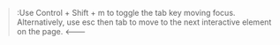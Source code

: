 > :Use Control + Shift + m to toggle the tab key moving focus. Alternatively, use esc then tab to move to the next interactive element on the page.
<\---<title>
-title: Reviewing your security log
intro: You can review the security log for your personal account to better understand actions you've performed and actions others have performed that involve you.
redirect_from:
  - /articles/reviewing-your-security-log
  - /github/authenticating-to-github/reviewing-your-security-log
  - /github/authenticating-to-github/keeping-your-account-and-data-secure/reviewing-your-security-log
versions:
  fpt: '*'
  ghes: '*'
  ghec: '*'
topics:
  - Identity
  - Access management
shortTitle: Review security log
---

## Accessing your security log

The security log lists all actions performed within the last 90 days.

{% data reusables.user-settings.access_settings %}
1. In the "Archives" section of the sidebar, click **{% octicon "log" aria-hidden="true" %} Security log**.

## Searching your security log

{% data reusables.audit_log.audit-log-search %}

### Search based on the action performed

The events listed in your security log are triggered by your actions. Actions are grouped into different categories. For the full list of events in each category, see [AUTOTITLE](/authentication/keeping-your-account-and-data-secure/security-log-events).

| Category name | Description |
| ------------- | ----------- |
|  {% ifversion fpt or ghec %} |
| `billing` | Contains all activities related to your billing information. |
| `codespaces` | Contains all activities related to {% data variables.product.prodname_github_codespaces %}. For more information, see [AUTOTITLE](/codespaces/quickstart). |
| `copilot` | Contains all activities related to {% data variables.product.prodname_copilot_business_short %}. For more information, see [AUTOTITLE](/copilot/about-github-copilot/what-is-github-copilot). |
| `marketplace_agreement_signature` | Contains all activities related to signing the {% data variables.product.prodname_marketplace %} Developer Agreement. |
| `marketplace_listing`| Contains all activities related to listing apps in {% data variables.product.prodname_marketplace %}. |
|  {% endif %} |
| `oauth_access` | Contains all activities related to OAuth access tokens. |
| `oauth_authorization` | Contains all activities related to authorizing {% data variables.product.prodname_oauth_apps %}. For more information, see [AUTOTITLE](/apps/oauth-apps/using-oauth-apps/authorizing-oauth-apps). |
|  {% ifversion passkeys %} |
| `passkey` | Contains activities related to your passkeys. See [AUTOTITLE](/authentication/authenticating-with-a-passkey/about-passkeys). |
|  {% endif %} |
|  {% ifversion fpt or ghec %} |
| `payment_method` | Contains all activities related to paying for your {% data variables.product.prodname_dotcom %} subscription.
|  {% endif %} |
| `personal_access_token` | Contains activities related to {% data variables.product.pat_v2 %}s. For more information, see [AUTOTITLE](/authentication/keeping-your-account-and-data-secure/creating-a-personal-access-token). |
| `profile_picture`| Contains all activities related to your profile picture. |
| `project` | Contains all activities related to {% data variables.projects.projects_v1_boards %}. |
| `public_key` | Contains all activities related to [your public SSH keys](/authentication/connecting-to-github-with-ssh/adding-a-new-ssh-key-to-your-github-account). |
| `repo`| Contains all activities related to the repositories you own. |
|  {% ifversion fpt or ghec %} |
| `sponsors` | Contains all events related to {% data variables.product.prodname_sponsors %} and sponsor buttons (see [AUTOTITLE](/sponsors/getting-started-with-github-sponsors/about-github-sponsors) and [AUTOTITLE](/repositories/managing-your-repositorys-settings-and-features/customizing-your-repository/displaying-a-sponsor-button-in-your-repository)) |
|  {% endif %} |
|  {% ifversion ghes %} |
| `team` | Contains all activities related to teams you are a part of. |
|  {% endif %} |
| `two_factor_authentication` | Contains all activities related to [two-factor authentication](/authentication/securing-your-account-with-two-factor-authentication-2fa). |
| `user` | Contains all activities related to your account. |

{% ifversion fpt or ghec %}

## Exporting your security log

{% data reusables.audit_log.export-log %}
{% data reusables.audit_log.exported-log-keys-and-values %}

{% endif %}
